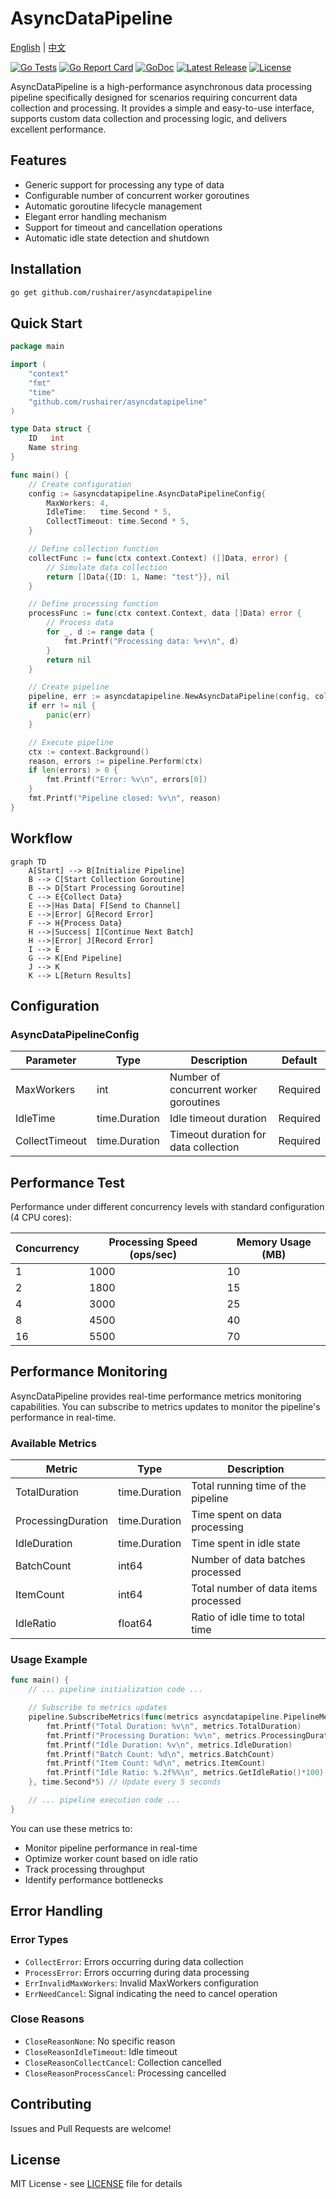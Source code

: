 # AsyncDataPipeline

[English](README.md) | [中文](README_cn.md)

[![Go Tests](https://github.com/rushairer/asyncdatapipeline/actions/workflows/test.yml/badge.svg)](https://github.com/rushairer/asyncdatapipeline/actions/workflows/test.yml)
[![Go Report Card](https://goreportcard.com/badge/github.com/rushairer/asyncdatapipeline)](https://goreportcard.com/report/github.com/rushairer/asyncdatapipeline)
[![GoDoc](https://godoc.org/github.com/rushairer/asyncdatapipeline?status.svg)](https://godoc.org/github.com/rushairer/asyncdatapipeline)
[![Latest Release](https://img.shields.io/github/v/release/rushairer/asyncdatapipeline.svg)](https://github.com/rushairer/asyncdatapipeline/releases)
[![License](https://img.shields.io/github/license/rushairer/asyncdatapipeline.svg)](https://github.com/rushairer/asyncdatapipeline/blob/main/LICENSE)

AsyncDataPipeline is a high-performance asynchronous data processing pipeline specifically designed for scenarios requiring concurrent data collection and processing. It provides a simple and easy-to-use interface, supports custom data collection and processing logic, and delivers excellent performance.

## Features

-   Generic support for processing any type of data
-   Configurable number of concurrent worker goroutines
-   Automatic goroutine lifecycle management
-   Elegant error handling mechanism
-   Support for timeout and cancellation operations
-   Automatic idle state detection and shutdown

## Installation

```bash
go get github.com/rushairer/asyncdatapipeline
```

## Quick Start

```go
package main

import (
    "context"
    "fmt"
    "time"
    "github.com/rushairer/asyncdatapipeline"
)

type Data struct {
    ID   int
    Name string
}

func main() {
    // Create configuration
    config := &asyncdatapipeline.AsyncDataPipelineConfig{
        MaxWorkers: 4,
        IdleTime:   time.Second * 5,
        CollectTimeout: time.Second * 5,
    }

    // Define collection function
    collectFunc := func(ctx context.Context) ([]Data, error) {
        // Simulate data collection
        return []Data{{ID: 1, Name: "test"}}, nil
    }

    // Define processing function
    processFunc := func(ctx context.Context, data []Data) error {
        // Process data
        for _, d := range data {
            fmt.Printf("Processing data: %+v\n", d)
        }
        return nil
    }

    // Create pipeline
    pipeline, err := asyncdatapipeline.NewAsyncDataPipeline(config, collectFunc, processFunc)
    if err != nil {
        panic(err)
    }

    // Execute pipeline
    ctx := context.Background()
    reason, errors := pipeline.Perform(ctx)
    if len(errors) > 0 {
        fmt.Printf("Error: %v\n", errors[0])
    }
    fmt.Printf("Pipeline closed: %v\n", reason)
}
```

## Workflow

```mermaid
graph TD
    A[Start] --> B[Initialize Pipeline]
    B --> C[Start Collection Goroutine]
    B --> D[Start Processing Goroutine]
    C --> E{Collect Data}
    E -->|Has Data| F[Send to Channel]
    E -->|Error| G[Record Error]
    F --> H{Process Data}
    H -->|Success| I[Continue Next Batch]
    H -->|Error| J[Record Error]
    I --> E
    G --> K[End Pipeline]
    J --> K
    K --> L[Return Results]
```

## Configuration

### AsyncDataPipelineConfig

| Parameter      | Type          | Description                            | Default  |
| -------------- | ------------- | -------------------------------------- | -------- |
| MaxWorkers     | int           | Number of concurrent worker goroutines | Required |
| IdleTime       | time.Duration | Idle timeout duration                  | Required |
| CollectTimeout | time.Duration | Timeout duration for data collection   | Required |

## Performance Test

Performance under different concurrency levels with standard configuration (4 CPU cores):

| Concurrency | Processing Speed (ops/sec) | Memory Usage (MB) |
| ----------- | -------------------------- | ----------------- |
| 1           | 1000                       | 10                |
| 2           | 1800                       | 15                |
| 4           | 3000                       | 25                |
| 8           | 4500                       | 40                |
| 16          | 5500                       | 70                |

## Performance Monitoring

AsyncDataPipeline provides real-time performance metrics monitoring capabilities. You can subscribe to metrics updates to monitor the pipeline's performance in real-time.

### Available Metrics

| Metric             | Type          | Description                          |
| ------------------ | ------------- | ------------------------------------ |
| TotalDuration      | time.Duration | Total running time of the pipeline   |
| ProcessingDuration | time.Duration | Time spent on data processing        |
| IdleDuration       | time.Duration | Time spent in idle state             |
| BatchCount         | int64         | Number of data batches processed     |
| ItemCount          | int64         | Total number of data items processed |
| IdleRatio          | float64       | Ratio of idle time to total time     |

### Usage Example

```go
func main() {
    // ... pipeline initialization code ...

    // Subscribe to metrics updates
    pipeline.SubscribeMetrics(func(metrics asyncdatapipeline.PipelineMetrics) {
        fmt.Printf("Total Duration: %v\n", metrics.TotalDuration)
        fmt.Printf("Processing Duration: %v\n", metrics.ProcessingDuration)
        fmt.Printf("Idle Duration: %v\n", metrics.IdleDuration)
        fmt.Printf("Batch Count: %d\n", metrics.BatchCount)
        fmt.Printf("Item Count: %d\n", metrics.ItemCount)
        fmt.Printf("Idle Ratio: %.2f%%\n", metrics.GetIdleRatio()*100)
    }, time.Second*5) // Update every 5 seconds

    // ... pipeline execution code ...
}
```

You can use these metrics to:

-   Monitor pipeline performance in real-time
-   Optimize worker count based on idle ratio
-   Track processing throughput
-   Identify performance bottlenecks

## Error Handling

### Error Types

-   `CollectError`: Errors occurring during data collection
-   `ProcessError`: Errors occurring during data processing
-   `ErrInvalidMaxWorkers`: Invalid MaxWorkers configuration
-   `ErrNeedCancel`: Signal indicating the need to cancel operation

### Close Reasons

-   `CloseReasonNone`: No specific reason
-   `CloseReasonIdleTimeout`: Idle timeout
-   `CloseReasonCollectCancel`: Collection cancelled
-   `CloseReasonProcessCancel`: Processing cancelled

## Contributing

Issues and Pull Requests are welcome!

## License

MIT License - see [LICENSE](LICENSE) file for details
